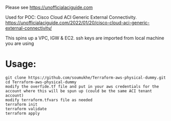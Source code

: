 Please see https://unofficialaciguide.com

Used for POC:  Cisco Cloud ACI Generic External Connectivity.  https://unofficialaciguide.com/2022/01/20/cisco-cloud-aci-generic-external-connectivity/

This spins up a VPC, IGW & EC2.  ssh keys are imported from local machine you are using

# Usage:
```
git clone https://github.com/soumukhe/Terraform-aws-physical-dummy.git
cd Terraform-aws-physical-dummy
modify the overfide.tf file and put in your aws credentials for the account where this will be spun up (could be the same ACI tenant account)
modify terraform.tfvars file as needed
terraform init
terraform validate
terraform apply
```
